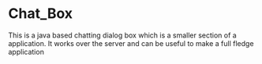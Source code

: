 # Chat_Box
This is a java based chatting dialog box which is a smaller section of a application. It works over the server and can be useful to make a full fledge application
